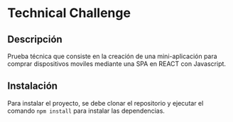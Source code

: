 # Technical Challenge

## Descripción

Prueba técnica que consiste en la creación de una mini-aplicación para comprar dispositivos moviles mediante una SPA en REACT con Javascript.

## Instalación

Para instalar el proyecto, se debe clonar el repositorio y ejecutar el comando `npm install` para instalar las dependencias.
